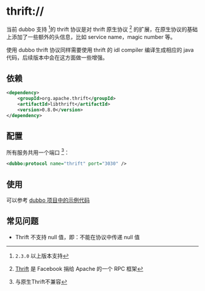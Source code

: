 # thrift://

当前 dubbo 支持 [^1]的 thrift 协议是对 thrift 原生协议 [^2] 的扩展，在原生协议的基础上添加了一些额外的头信息，比如 service name，magic number 等。

使用 dubbo thrift 协议同样需要使用 thrift 的 idl compiler 编译生成相应的 java 代码，后续版本中会在这方面做一些增强。

## 依赖

```xml
<dependency>
    <groupId>org.apache.thrift</groupId>
    <artifactId>libthrift</artifactId>
    <version>0.8.0</version>
</dependency>
```

## 配置

所有服务共用一个端口 [^3]：

```xml
<dubbo:protocol name="thrift" port="3030" />
```

## 使用

可以参考 [dubbo 项目中的示例代码](https://github.com/apache/incubator-dubbo/tree/master/dubbo-rpc/dubbo-rpc-thrift/src/test/java/org/apache/dubbo/rpc/protocol/thrift)

## 常见问题

* Thrift 不支持 null 值，即：不能在协议中传递 null 值

[^1]: `2.3.0` 以上版本支持
[^2]: [Thrift](http://thrift.apache.org) 是 Facebook 捐给 Apache 的一个 RPC 框架
[^3]: 与原生Thrift不兼容